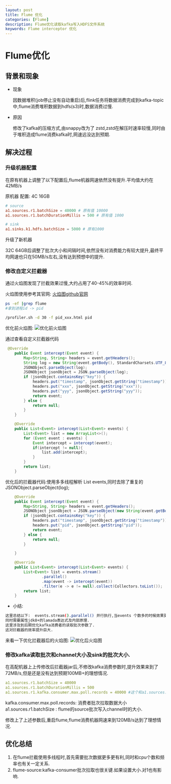 ```yaml
---
layout: post
title: Flume 优化
categories: [Flume]
description: Flume优化读取kafka写入HDFS文件系统
keywords: Flume interceptor 优化
---
```


# Flume优化

## 背景和现象
- 现象 
    
    因数据堆积(job停止没有自动重启)后,flink任务将数据消费完成到kafka-topic中,flume消费堆积数据到hdfs(s3)时,数据消费过慢.

- 原因
    
    修改了kafka的压缩方式,由snappy改为了 zstd,zstd在解压时速率较慢,同时由于堆积造成flume消费kafka时,网速远没达到预期.

## 解决过程
### 升级机器配置
在原有机器上调整了以下配置后,flume机器网速依然没有提升.平均值大约在42MB/s

原机器 配置: 4C 16GB
``` conf
# source
a1.sources.r1.batchSize = 40000 # 原有值 10000
a1.sources.r1.batchDurationMillis = 500 # 原有值 1000

# sink
a1.sinks.k1.hdfs.batchSize = 5000 # 原有1000
```
升级了新机器

32C 64GB后调整了批次大小和间隔时间,依然没有对消费能力有较大提升,最终平均网速也只在50MB/s左右,没有达到预想中的提升.

### 修改自定义拦截器

通过火焰图发现了拦截效果过慢,大约占用了40-45%的效率时间.

火焰图使用参考其官网: [火焰图github官网](https://github.com/jvm-profiling-tools/async-profiler)
``` bash
ps -ef |grep flume
#拿到进程id -> pid

/profiler.sh -d 30 -f pid_xxx.html pid

```
优化前火焰图:
![优化前火焰图](https://github.com/liushan150/liushan150.github.io/blob/master/images/blog/upgrade_before.png?raw=true)

通过查看自定义拦截器代码
``` java
 @Override
    public Event intercept(Event event) {
        Map<String, String> headers = event.getHeaders();
        String log = new String(event.getBody(), StandardCharsets.UTF_8);
        JSONObject.parseObject(log);
        JSONObject jsonObject = JSON.parseObject(log);
        if (jsonObject.containsKey("key")) {
            headers.put("timestamp", jsonObject.getString("timestamp"));
            headers.put("xxx", jsonObject.getString("xxx"));
            headers.put("yyy", jsonObject.getString("yyy"));
            return event;
        } else {
            return null;
        }
    }

    @Override
    public List<Event> intercept(List<Event> events) {
        List<Event> list = new ArrayList<>();
        for (Event event : events) {
            Event intercept = intercept(event);
            if(intercept != null){
                list.add(intercept);
            }
        }
        return list;
    }
```
优化后的拦截器代码:使用多多线程解析 List<Event> events,同时去除了重复的JSONObject.parseObject(log);

``` java
    @Override
    public Event intercept(Event event) {
        Map<String, String> headers = event.getHeaders();
        JSONObject jsonObject = JSON.parseObject(new String(event.getBody(), StandardCharsets.UTF_8));
        if (jsonObject.containsKey("key")) {
            headers.put("timestamp", jsonObject.getString("timestamp"));
            headers.put("pid", jsonObject.getString("pid"));
            return event;
        } else {
            return null;
        }

    }

    @Override
    public List<Event> intercept(List<Event> events) {
        List<Event> list = events.stream()
                .parallel()
                .map(event -> intercept(event))
                .filter(e -> e != null).collect(Collectors.toList());
        return list;
    }
```
- 小结:
``` bash
这里总结以下:  events.stream().parallel() 并行执行,当events 个数多的时候效果更好.
同时需要属性jdk8+的lamada表达式及内部原理.
这里涉及到后期优化kafka消费者的读取批次参数了.
这对拦截器的效率提升巨大.
```

来看一下优化拦截器后的火焰图:
![优化后火焰图](https://github.com/liushan150/liushan150.github.io/blob/master/images/blog/upgrade_after.png?raw=true)

### 修改kafka读取批次和channel大小及sink的批次大小.
在高配机器上上传修改后拦截器jar后,不修改kafka消费参数时,提升效果来到了72MB/s,但是还是没有达到预期100MB+的理想情况.
``` yml
a1.sources.r1.batchSize = 40000
a1.sources.r1.batchDurationMillis = 500
a1.sources.r1.kafka.consumer.max.poll.records = 40000 #这个和a1.sources.r1.batchSize很关键
```
kafka.consumer.max.poll.records: 消费者批次拉取数据大小
a1.sources.r1.batchSize : flume的source批次写入channel时的大小.

修改上了上述参数后,重启flume,flume消费机器网速来到120MB/s达到了理想情况.

## 优化总结
1. 在flume拦截使用多线程时,首先需要批次数据更多更有利,同时和cpu个数和频率也有关一定关系.
2. flume-source:kafka-consumer批次拉取也很关键.如果设置大小.对1也有影响.
